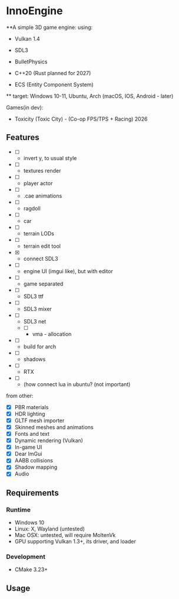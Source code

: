 # InnoEngine

**A simple 3D game engine:
using:

- Vulkan 1.4

- SDL3

- BulletPhysics

- C++20 (Rust planned for 2027)

- ECS (Entity Component System)

 **
target: Windows 10-11, Ubuntu, Arch
(macOS, IOS, Android - later) 

Games(in dev):
- Toxicity (Toxic City) - (Co-op FPS/TPS + Racing) 2026

## Features

- [ ] - invert y, to usual style
- [ ] -  textures render

- [ ] - player actor
- [ ] - .cae animations
- [ ] - ragdoll
- [ ] - car
- [ ] - terrain LODs
- [ ] - terrain edit tool 
- [X] - connect SDL3
- [ ] - engine UI (imgui like), but with editor
- [ ] - game separated
- [ ] - SDL3 ttf
- [ ] - SDL3 mixer
- [ ] - SDL3 net
  - [ ]  - vma - allocation
- [ ] - build for arch
- [ ] - shadows

- [ ] - RTX

- [ ] - (how connect lua in ubuntu? (not important)

from other:
- [x] PBR materials
- [x] HDR lighting
- [x] GLTF mesh importer
- [x] Skinned meshes and animations
- [x] Fonts and text
- [x] Dynamic rendering (Vulkan)
- [x] In-game UI
- [x] Dear ImGui
- [x] AABB collisions
- [x] Shadow mapping
- [x] Audio

## Requirements

### Runtime

  - Windows 10
  - Linux: X, Wayland (untested)
  - Mac OSX: untested, will require MoltenVk
- GPU supporting Vulkan 1.3+, its driver, and loader

### Development

- CMake 3.23+


## Usage
